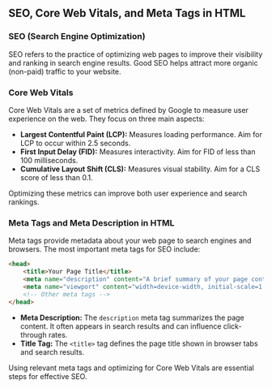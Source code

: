 ## SEO, Core Web Vitals, and Meta Tags in HTML

### SEO (Search Engine Optimization)
SEO refers to the practice of optimizing web pages to improve their visibility and ranking in search engine results. Good SEO helps attract more organic (non-paid) traffic to your website.

### Core Web Vitals
Core Web Vitals are a set of metrics defined by Google to measure user experience on the web. They focus on three main aspects:
- **Largest Contentful Paint (LCP):** Measures loading performance. Aim for LCP to occur within 2.5 seconds.
- **First Input Delay (FID):** Measures interactivity. Aim for FID of less than 100 milliseconds.
- **Cumulative Layout Shift (CLS):** Measures visual stability. Aim for a CLS score of less than 0.1.

Optimizing these metrics can improve both user experience and search rankings.

### Meta Tags and Meta Description in HTML
Meta tags provide metadata about your web page to search engines and browsers. The most important meta tags for SEO include:

```html
<head>
    <title>Your Page Title</title>
    <meta name="description" content="A brief summary of your page content for search engines and users.">
    <meta name="viewport" content="width=device-width, initial-scale=1.0">
    <!-- Other meta tags -->
</head>
```

- **Meta Description:** The `description` meta tag summarizes the page content. It often appears in search results and can influence click-through rates.
- **Title Tag:** The `<title>` tag defines the page title shown in browser tabs and search results.

Using relevant meta tags and optimizing for Core Web Vitals are essential steps for effective SEO.